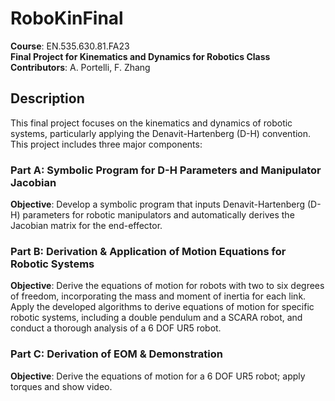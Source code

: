 # RoboKinFinal
**Course**: EN.535.630.81.FA23  
**Final Project for Kinematics and Dynamics for Robotics Class**  
**Contributors**: A. Portelli, F. Zhang

## Description
This final project focuses on the kinematics and dynamics of robotic systems, particularly applying the Denavit-Hartenberg (D-H) convention. This project includes three major components:

### Part A: Symbolic Program for D-H Parameters and Manipulator Jacobian
**Objective**: Develop a symbolic program that inputs Denavit-Hartenberg (D-H) parameters for robotic manipulators and automatically derives the Jacobian matrix for the end-effector.

### Part B: Derivation & Application of Motion Equations for Robotic Systems
**Objective**: Derive the equations of motion for robots with two to six degrees of freedom, incorporating the mass and moment of inertia for each link. Apply the developed algorithms to derive equations of motion for specific robotic systems, including a double pendulum and a SCARA robot, and conduct a thorough analysis of a 6 DOF UR5 robot.

### Part C: Derivation of EOM & Demonstration
**Objective**: Derive the equations of motion for a 6 DOF UR5 robot; apply torques and show video.
